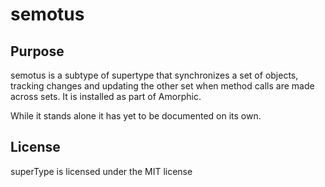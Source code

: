 # semotus
## Purpose
semotus is a subtype of supertype that synchronizes a set of objects,
tracking changes and updating the other set when method calls
are made across sets.  It is installed as part of Amorphic.

While it stands alone it has yet to be documented on its own.

## License

superType is licensed under the MIT license



